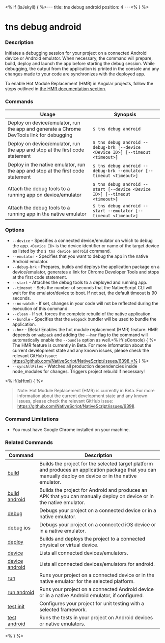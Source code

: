 <% if (isJekyll) { %>---
title: tns debug android
position: 4
---<% } %>

# tns debug android

### Description 

Initiates a debugging session for your project on a connected Android device or Android emulator. When necessary, the command will prepare, build, deploy and launch the app before starting the debug session. While debugging, the output from the application is printed in the console and any changes made to your code are synchronizes with the deployed app.

To enable Hot Module Replacement (HMR) in Angular projects, follow the steps outlined in [the HMR documentation section](https://docs.nativescript.org/performance-optimizations/bundling-with-webpack#hot-module-replacement).

### Commands

Usage | Synopsis
---|---
Deploy on device/emulator, run the app and generate a Chrome DevTools link for debugging | `$ tns debug android`
Deploy on device/emulator, run the app and stop at the first code statement | `$ tns debug android --debug-brk [--device <Device ID>] [--timeout <timeout>]`
Deploy in the native emulator, run the app and stop at the first code statement | `$ tns debug android --debug-brk --emulator [--timeout <timeout>]`
Attach the debug tools to a running app on device/emulator | `$ tns debug android --start [--device <Device ID>] [--timeout <timeout>]`
Attach the debug tools to a running app in the native emulator | `$ tns debug android --start --emulator [--timeout <timeout>]`

### Options

* `--device` - Specifies a connected device/emulator on which to debug the app. `<Device ID>` is the device identifier or name of the target device as listed by the `$ tns device android` command.
* `--emulator` - Specifies that you want to debug the app in the native Android emulator.
* `--debug-brk` - Prepares, builds and deploys the application package on a device/emulator, generates a link for Chrome Developer Tools and stops at the first code statement.
* `--start` - Attaches the debug tools to a deployed and running app.
* `--timeout` - Sets the number of seconds that the NativeScript CLI will wait for the emulator/device to boot. If not set, the default timeout is 90 seconds.
* `--no-watch` - If set, changes in your code will not be reflected during the execution of this command.
* `--clean` - If set, forces the complete rebuild of the native application.
* `--bundle` - Specifies that the `webpack` bundler will be used to bundle the application.
* `--hmr` - (Beta) Enables the hot module replacement (HMR) feature. HMR depends on `webpack` and adding the `--hmr` flag to the command will automatically enable the `--bundle` option as well.<% if(isConsole) { %> The HMR feature is currently in Beta. For more information about the current development state and any known issues, please check the relevant GitHub issue: https://github.com/NativeScript/NativeScript/issues/6398.<% } %>
* `--syncAllFiles` - Watches all production dependencies inside node_modules for changes. Triggers project rebuild if necessary!

<% if(isHtml) { %>

>Note: Hot Module Replacement (HMR) is currently in Beta. For more information about the current development state and any known issues, please check the relevant GitHub issue: https://github.com/NativeScript/NativeScript/issues/6398.

### Command Limitations

* You must have Google Chrome installed on your machine.

### Related Commands

Command | Description
----------|----------
[build](build.html) | Builds the project for the selected target platform and produces an application package that you can manually deploy on device or in the native emulator.
[build android](build-android.html) | Builds the project for Android and produces an APK that you can manually deploy on device or in the native emulator.
[debug](debug.html) | Debugs your project on a connected device or in a native emulator.
[debug ios](debug-ios.html) | Debugs your project on a connected iOS device or in a native emulator.
[deploy](deploy.html) | Builds and deploys the project to a connected physical or virtual device.
[device](../../device/device.html) | Lists all connected devices/emulators.
[device android](../../device/device-android.html) | Lists all connected devices/emulators for android.
[run](run.html) | Runs your project on a connected device or in the native emulator for the selected platform.
[run android](run-android.html) | Runs your project on a connected Android device or in a native Android emulator, if configured.
[test init](test-init.html) | Configures your project for unit testing with a selected framework.
[test android](test-android.html) | Runs the tests in your project on Android devices or native emulators.
<% } %>